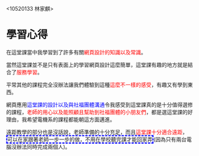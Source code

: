 <10520133 林家麒>
<html lang="en">
 <head>

 <!-- Required meta tags -->
 <meta charset="utf-8">
 <meta name="viewport" content="width=device-width, initial-scale=1, shrink-to-fit=no">
 <!-- Bootstrap CSS -->
 <link rel="stylesheet" href="https://stackpath.bootstrapcdn.com/bootstrap/4.4.1/css/bootstrap.min.css"
integrity="sha384-Vkoo8x4CGsO3+Hhxv8T/Q5PaXtkKtu6ug5TOeNV6gBiFeWPGFN9MuhOf23Q9Ifjh" crossorigin="anonymous">
 <title>10520133 林家麒</title>
 </head>
 <body>
 <h1>學習心得</h1>
 在這堂課當中我學習到了許多有關<font color="#FF0000">網頁設計的知識以及常識</font>。<p><P>
 當然這堂課並不是只有表面上的學習網頁設計這麼簡單，這堂課有趣的地方就是結合了<font color="#FF0000">服務學習</font>。<p>
 平常其他的課程完全沒辦法讓我們體驗到這種<font color="#FF0000">這麼不一樣的感受</font>，有趣又有學到東西。<P>
 網頁應用<font color="blue">這堂課的設計以及與社福團體溝通</font>令我感受到這堂課真的是十分值得選修的課程，<font color="#FF0000">老師的用心以及能照顧且幫助到社福團體的小朋友們</font>，都是選這堂課的好理由，我希望電機系的課程都能朝這方面邁進。<P>
 遠距教學的部分也是沒話說，老師準備的十分充足，而且<font color="#FF0000">這堂課十分適合遠距</font>，<span style="border:3px blue dashed;">可以在家跟著老師一步一步的做，不用在學校聽完課才能回家弄</span>(因為只有兩台電腦沒辦法同時完成兩個人)。
</body> 
</html>

